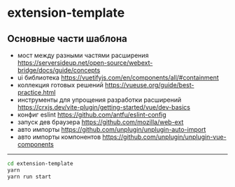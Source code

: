 # extension-template

## Основные части шаблона

- мост между разными частями расширения <https://serversideup.net/open-source/webext-bridge/docs/guide/concepts>
- ui библиотека <https://vuetifyjs.com/en/components/all/#containment>
- коллекция готовых решений <https://vueuse.org/guide/best-practice.html>
- инструменты для упрощения разработки расширений <https://crxjs.dev/vite-plugin/getting-started/vue/dev-basics>
- конфиг eslint <https://github.com/antfu/eslint-config>
- запуск дев браузера <https://github.com/mozilla/web-ext>
- авто импорты <https://github.com/unplugin/unplugin-auto-import>
- авто импорты компонентов <https://github.com/unplugin/unplugin-vue-components>

---

```Bash
cd extension-template
yarn
yarn run start
```
